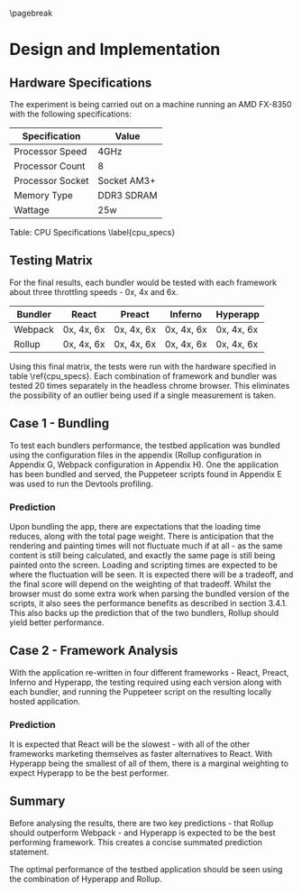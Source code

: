 \pagebreak

# Design and Implementation

## Hardware Specifications
The experiment is being carried out on a machine running an AMD FX-8350
with the following specifications:

| Specification | Value |
|---|---|
| Processor Speed | 4GHz |
| Processor Count | 8 |
| Processor Socket | Socket AM3+ |
| Memory Type | DDR3 SDRAM |
| Wattage | 25w |

Table: CPU Specifications \label{cpu_specs}

## Testing Matrix

For the final results, each bundler would be tested with each
framework about three throttling speeds - 0x, 4x and 6x.

| Bundler | React | Preact | Inferno | Hyperapp |
|---|---|---|--|---|
| Webpack | 0x, 4x, 6x | 0x, 4x, 6x | 0x, 4x, 6x | 0x, 4x, 6x |
| Rollup | 0x, 4x, 6x | 0x, 4x, 6x | 0x, 4x, 6x | 0x, 4x, 6x |

Using this final matrix, the tests were run with the hardware specified
in table \ref{cpu_specs}. Each combination of framework and bundler was
tested 20 times separately in the headless chrome browser. This eliminates
the possibility of an outlier being used if a single measurement is taken.
 
## Case 1 - Bundling

To test each bundlers performance, the testbed application was bundled
using the configuration files in the appendix (Rollup configuration in Appendix G,
Webpack configuration in Appendix H). One the application has been bundled
and served, the Puppeteer scripts found in Appendix E was used to run the
Devtools profiling.

### Prediction

Upon bundling the app, there are expectations that the loading time 
reduces, along with the total page weight. There is anticipation that 
the rendering and painting times will not fluctuate much if at all - 
as the same content is still being calculated, and exactly the same 
page is still being painted onto the screen. Loading and scripting 
times are expected to be where the fluctuation will be seen. It is
expected there will be a tradeoff, and the final score will depend on
the weighting of that tradeoff. Whilst the browser must do some extra
work when parsing the bundled version of the scripts, it also sees
the performance benefits as described in section 3.4.1. This also
backs up the prediction that of the two bundlers, Rollup should yield
better performance.

## Case 2 - Framework Analysis

With the application re-written in four different frameworks - React,
Preact, Inferno and Hyperapp, the testing required using each version
along with each bundler, and running the Puppeteer script on the resulting
locally hosted application.

### Prediction

It is expected that React will be the slowest - with all of the other
frameworks marketing themselves as faster alternatives to React. With
Hyperapp being the smallest of all of them, there is a marginal weighting
to expect Hyperapp to be the best performer.

## Summary
Before analysing the results, there are two key predictions - that
Rollup should outperform  Webpack - and Hyperapp is expected to be
the best performing framework. This creates a concise summated prediction
statement.

The optimal performance of the testbed application should be seen using
the combination of Hyperapp and Rollup.

